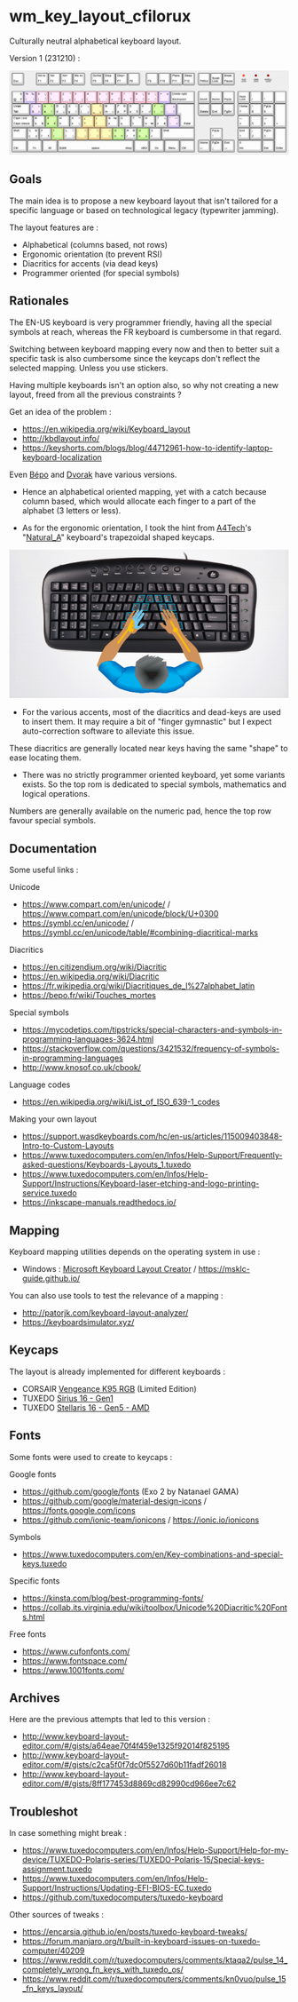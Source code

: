 # wm_key_layout_cfilorux

Culturally neutral alphabetical keyboard layout.

Version 1 (231210) :

[![Cfilorux keyboard layout image](./img/wm_key_layout_cfilorux.png "Cfilorux keyboard layout")](http://www.keyboard-layout-editor.com/#/gists/957010bea346a628fdf7c3832358589b)

## Goals

The main idea is to propose a new keyboard layout that isn't tailored for a specific language or based on technological legacy (typewriter jamming).

The layout features are :

* Alphabetical (columns based, not rows)
* Ergonomic orientation (to prevent RSI)
* Diacritics for accents (via dead keys)
* Programmer oriented (for special symbols)

## Rationales

The EN-US keyboard is very programmer friendly, having all the special symbols at reach, whereas the FR keyboard is cumbersome in that regard.

Switching between keyboard mapping every now and then to better suit a specific task is also cumbersome since the keycaps don't reflect the selected mapping. Unless you use stickers.

Having multiple keyboards isn't an option also, so why not creating a new layout, freed from all the previous constraints ?

Get an idea of the problem :

* https://en.wikipedia.org/wiki/Keyboard_layout
* http://kbdlayout.info/
* https://keyshorts.com/blogs/blog/44712961-how-to-identify-laptop-keyboard-localization

Even [Bépo] and [Dvorak] have various versions.

[Bépo]: https://kbdlayout.info/kbdfrnb
[Dvorak]: https://en.wikipedia.org/wiki/Dvorak_keyboard_layout

* Hence an alphabetical oriented mapping, yet with a catch because column based, which would allocate each finger to a part of the alphabet (3 letters or less).

* As for the ergonomic orientation, I took the hint from [A4Tech]'s "[Natural_A]" keyboard's trapezoidal shaped keycaps.

![Natural A keyboard image](./img/2511424930545969.jpg "A4Tech's patented Natural_A keycap shape")

[A4Tech]: https://www.a4tech.com/
[Natural_A]: https://www.a4tech.com/search.aspx?key=natural_a

* For the various accents, most of the diacritics and dead-keys are used to insert them. It may require a bit of "finger gymnastic" but I expect auto-correction software to alleviate this issue.

These diacritics are generally located near keys having the same "shape" to ease locating them.

* There was no strictly programmer oriented keyboard, yet some variants exists. So the top rom is dedicated to special symbols, mathematics and logical operations.

Numbers are generally available on the numeric pad, hence the top row favour special symbols.

## Documentation

Some useful links :

Unicode

* https://www.compart.com/en/unicode/ / https://www.compart.com/en/unicode/block/U+0300
* https://symbl.cc/en/unicode/ / https://symbl.cc/en/unicode/table/#combining-diacritical-marks

Diacritics

* https://en.citizendium.org/wiki/Diacritic
* https://en.wikipedia.org/wiki/Diacritic
* https://fr.wikipedia.org/wiki/Diacritiques_de_l%27alphabet_latin
* https://bepo.fr/wiki/Touches_mortes

Special symbols

* https://mycodetips.com/tipstricks/special-characters-and-symbols-in-programming-languages-3624.html
* https://stackoverflow.com/questions/3421532/frequency-of-symbols-in-programming-languages
* http://www.knosof.co.uk/cbook/

Language codes

* https://en.wikipedia.org/wiki/List_of_ISO_639-1_codes

Making your own layout

* https://support.wasdkeyboards.com/hc/en-us/articles/115009403848-Intro-to-Custom-Layouts
* https://www.tuxedocomputers.com/en/Infos/Help-Support/Frequently-asked-questions/Keyboards-Layouts_1.tuxedo
* https://www.tuxedocomputers.com/en/Infos/Help-Support/Instructions/Keyboard-laser-etching-and-logo-printing-service.tuxedo
* https://inkscape-manuals.readthedocs.io/

## Mapping

Keyboard mapping utilities depends on the operating system in use :

* Windows : [Microsoft Keyboard Layout Creator] / https://msklc-guide.github.io/

[Microsoft Keyboard Layout Creator]: https://www.microsoft.com/en-us/download/details.aspx?id=102134

You can also use tools to test the relevance of a mapping :

* http://patorjk.com/keyboard-layout-analyzer/
* https://keyboardsimulator.xyz/

## Keycaps

The layout is already implemented for different keyboards :

* CORSAIR [Vengeance K95 RGB] (Limited Edition)
* TUXEDO [Sirius 16 - Gen1]
* TUXEDO [Stellaris 16 - Gen5 - AMD]

[Vengeance K95 RGB]: https://www.corsair.com/us/en/p/keyboards/ch-9000060-na/vengeance-k95-rgb-limited-edition-fully-mechanical-gaming-keyboard-cherry-mx-red-ch-9000060-na
[Sirius 16 - Gen1]: https://www.tuxedocomputers.com/en/TUXEDO-Sirius-16-Gen1.tuxedo
[Stellaris 16 - Gen5 - AMD]: https://www.tuxedocomputers.com/en/TUXEDO-Stellaris-16-Gen5-AMD.tuxedo

## Fonts

Some fonts were used to create to keycaps :

Google fonts

* https://github.com/google/fonts (Exo 2 by Natanael GAMA)
* https://github.com/google/material-design-icons / https://fonts.google.com/icons
* https://github.com/ionic-team/ionicons / https://ionic.io/ionicons

Symbols

* https://www.tuxedocomputers.com/en/Key-combinations-and-special-keys.tuxedo

Specific fonts

* https://kinsta.com/blog/best-programming-fonts/
* https://collab.its.virginia.edu/wiki/toolbox/Unicode%20Diacritic%20Fonts.html

Free fonts

* https://www.cufonfonts.com/
* https://www.fontspace.com/
* https://www.1001fonts.com/

## Archives

Here are the previous attempts that led to this version :

* http://www.keyboard-layout-editor.com/#/gists/a64eae70f4f459e1325f92014f825195
* http://www.keyboard-layout-editor.com/#/gists/c2ca5f0f7dc0f5527d60b11fadf26018
* http://www.keyboard-layout-editor.com/#/gists/8ff177453d8869cd82990cd966ee7c62

## Troubleshot

In case something might break :

* https://www.tuxedocomputers.com/en/Infos/Help-Support/Help-for-my-device/TUXEDO-Polaris-series/TUXEDO-Polaris-15/Special-keys-assignment.tuxedo
* https://www.tuxedocomputers.com/en/Infos/Help-Support/Instructions/Updating-EFI-BIOS-EC.tuxedo
* https://github.com/tuxedocomputers/tuxedo-keyboard

Other sources of tweaks :

* https://encarsia.github.io/en/posts/tuxedo-keyboard-tweaks/
* https://forum.manjaro.org/t/built-in-keyboard-issues-on-tuxedo-computer/40209
* https://www.reddit.com/r/tuxedocomputers/comments/ktaqa2/pulse_14_completely_wrong_fn_keys_with_tuxedo_os/
* https://www.reddit.com/r/tuxedocomputers/comments/kn0vuo/pulse_15_fn_keys_layout/
